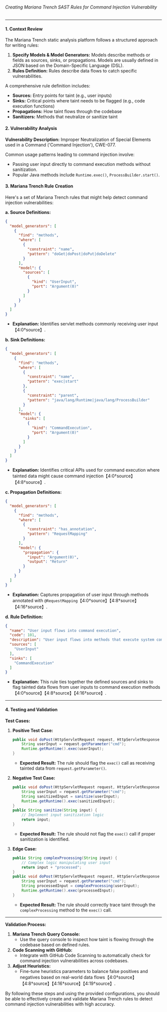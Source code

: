 ###### Creating Mariana Trench SAST Rules for Command Injection Vulnerability

---

#### **1. Context Review**
The Mariana Trench static analysis platform follows a structured approach for writing rules:

1. **Specify Models & Model Generators:** Models describe methods or fields as sources, sinks, or propagations. Models are usually defined in JSON based on the Domain-Specific Language (DSL).
2. **Rules Definition:** Rules describe data flows to catch specific vulnerabilities.

A comprehensive rule definition includes:
- **Sources:** Entry points for taint (e.g., user inputs)
- **Sinks:** Critical points where taint needs to be flagged (e.g., code execution functions)
- **Propagations:** How taint flows through the codebase
- **Sanitizers:** Methods that neutralize or sanitize taint

#### **2. Vulnerability Analysis**
**Vulnerability Description:** Improper Neutralization of Special Elements used in a Command ('Command Injection'), CWE-077.

Common usage patterns leading to command injection involve:
- Passing user input directly to command execution methods without sanitization.
- Popular Java methods include `Runtime.exec()`, `ProcessBuilder.start()`.

#### **3. Mariana Trench Rule Creation**
Here's a set of Mariana Trench rules that might help detect command injection vulnerabilities:

**a. Source Definitions:**
```json
{
  "model_generators": [
    {
      "find": "methods",
      "where": [
        {
          "constraint": "name",
          "pattern": "doGet|doPost|doPut|doDelete"
        }
      ],
      "model": {
        "sources": [
          {
            "kind": "UserInput",
            "port": "Argument(0)"
          }
        ]
      }
    }
  ]
}
```
- **Explanation:** Identifies servlet methods commonly receiving user input【4:0†source】.

**b. Sink Definitions:**
```json
{
  "model_generators": [
    {
      "find": "methods",
      "where": [
        {
          "constraint": "name",
          "pattern": "exec|start"
        },
        {
          "constraint": "parent",
          "pattern": "java/lang/Runtime|java/lang/ProcessBuilder"
        }
      ],
      "model": {
        "sinks": [
          {
            "kind": "CommandExecution",
            "port": "Argument(0)"
          }
        ]
      }
    }
  ]
}
```
- **Explanation:** Identifies critical APIs used for command execution where tainted data might cause command injection【4:0†source】【4:8†source】.

**c. Propagation Definitions:**
```json
{
  "model_generators": [
    {
      "find": "methods",
      "where": [
        {
          "constraint": "has_annotation",
          "pattern": "RequestMapping"
        }
      ],
      "model": {
        "propagation": {
          "input": "Argument(0)",
          "output": "Return"
        }
      }
    }
  ]
}
```
- **Explanation:** Captures propagation of user input through methods annotated with `@RequestMapping`【4:0†source】【4:8†source】【4:16†source】.

**d. Rule Definition:**
```json
{
  "name": "User input flows into command execution",
  "code": 101,
  "description": "User input flows into methods that execute system commands.",
  "sources": [
    "UserInput"
  ],
  "sinks": [
    "CommandExecution"
  ]
}
```
- **Explanation:** This rule ties together the defined sources and sinks to flag tainted data flows from user inputs to command execution methods【4:0†source】【4:8†source】【4:16†source】.

---

#### **4. Testing and Validation**

**Test Cases:**

1. **Positive Test Case:**
   ```java
   public void doPost(HttpServletRequest request, HttpServletResponse response) throws IOException {
       String userInput = request.getParameter("cmd");
       Runtime.getRuntime().exec(userInput);
   }
   ```
   - **Expected Result:** The rule should flag the `exec()` call as receiving tainted data from `request.getParameter()`.

2. **Negative Test Case:**
   ```java
   public void doPost(HttpServletRequest request, HttpServletResponse response) throws IOException {
       String userInput = request.getParameter("cmd");
       String sanitizedInput = sanitize(userInput);
       Runtime.getRuntime().exec(sanitizedInput);
   }
   public String sanitize(String input) {
       // Implement input sanitization logic
       return input;
   }
   ```
   - **Expected Result:** The rule should not flag the `exec()` call if proper sanitization is identified.

3. **Edge Case:**
   ```java
   public String complexProcessing(String input) {
       // Complex logic manipulating user input
       return input + "processed";
   }
   public void doPost(HttpServletRequest request, HttpServletResponse response) throws IOException {
       String userInput = request.getParameter("cmd");
       String processedInput = complexProcessing(userInput);
       Runtime.getRuntime().exec(processedInput);
   }
   ```
   - **Expected Result:** The rule should correctly trace taint through the `complexProcessing` method to the `exec()` call.

---

**Validation Process:**
1. **Mariana Trench Query Console:**
   - Use the query console to inspect how taint is flowing through the codebase based on defined rules.
2. **Code Scanning with GitHub:**
   - Integrate with GitHub Code Scanning to automatically check for command injection vulnerabilities across codebases.
3. **Adjust Heuristics:**
   - Fine-tune heuristics parameters to balance false positives and negatives based on real-world data flows【4:0†source】【4:8†source】【4:16†source】【4:19†source】.

By following these steps and using the provided configurations, you should be able to effectively create and validate Mariana Trench rules to detect command injection vulnerabilities with high accuracy.